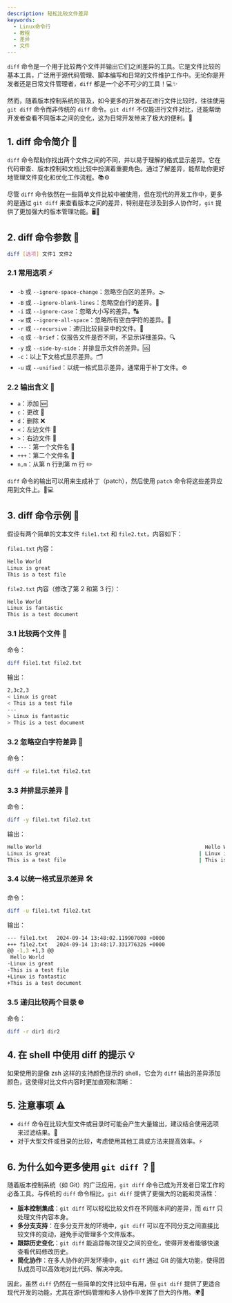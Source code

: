 ```yaml
---
description: 轻松比较文件差异
keywords:
  - Linux命令行
  - 教程
  - 差异
  - 文件
---
```




`diff` 命令是一个用于比较两个文件并输出它们之间差异的工具。它是文件比较的基本工具，广泛用于源代码管理、脚本编写和日常的文件维护工作中。无论你是开发者还是日常文件管理者，`diff` 都是一个必不可少的工具！💻✨

然而，随着版本控制系统的普及，如今更多的开发者在进行文件比较时，往往使用 `git diff` 命令而非传统的 `diff` 命令。`git diff` 不仅能进行文件对比，还能帮助开发者查看不同版本之间的变化，这为日常开发带来了极大的便利。🌟

## 1. diff 命令简介 🧐

`diff` 命令帮助你找出两个文件之间的不同，并以易于理解的格式显示差异。它在代码审查、版本控制和文档比较中扮演着重要角色。通过了解差异，能帮助你更好地管理文件变化和优化工作流程。📚⚙️

尽管 `diff` 命令依然在一些简单文件比较中被使用，但在现代的开发工作中，更多的是通过 `git diff` 来查看版本之间的差异，特别是在涉及到多人协作时，`git` 提供了更加强大的版本管理功能。🖥️💼

## 2. diff 命令参数 🔧

```bash
diff [选项] 文件1 文件2
```

### 2.1 常用选项 ⚡

- `-b` 或 `--ignore-space-change`：忽略空白区的差异。🌫️
- `-B` 或 `--ignore-blank-lines`：忽略空白行的差异。📝
- `-i` 或 `--ignore-case`：忽略大小写的差异。🔠
- `-w` 或 `--ignore-all-space`：忽略所有空白字符的差异。🌈
- `-r` 或 `--recursive`：递归比较目录中的文件。📂
- `-q` 或 `--brief`：仅报告文件是否不同，不显示详细差异。🔍
- `-y` 或 `--side-by-side`：并排显示文件的差异。🆚
- `-c`：以上下文格式显示差异。🗂️
- `-u` 或 `--unified`：以统一格式显示差异，通常用于补丁文件。⚙️

### 2.2 输出含义 🔑

- `a`：添加 🆕
- `c`：更改 🔄
- `d`：删除 ❌
- `<`：左边文件 📑
- `>`：右边文件 📄
- `---`：第一个文件名 📝
- `+++`：第二个文件名 📄
- `n,m`：从第 n 行到第 m 行 ✏️

`diff` 命令的输出可以用来生成补丁（patch），然后使用 `patch` 命令将这些差异应用到文件上。🔄💻

## 3. diff 命令示例 🚀

假设有两个简单的文本文件 `file1.txt` 和 `file2.txt`，内容如下：

`file1.txt` 内容：

```bash
Hello World
Linux is great
This is a test file
```

`file2.txt` 内容（修改了第 2 和第 3 行）：

```bash
Hello World
Linux is fantastic
This is a test document
```

### 3.1 比较两个文件 📝

命令：

```bash
diff file1.txt file2.txt
```

输出：

```bash
2,3c2,3
< Linux is great
< This is a test file
---
> Linux is fantastic
> This is a test document
```

### 3.2 忽略空白字符差异 🚫

命令：

```bash
diff -w file1.txt file2.txt
```

### 3.3 并排显示差异 👀

命令：

```bash
diff -y file1.txt file2.txt
```

输出：

```bash
Hello World                                                     Hello World
Linux is great                                                | Linux is fantastic
This is a test file                                           | This is a test document
```

### 3.4 以统一格式显示差异 🛠️

命令：

```bash
diff -u file1.txt file2.txt
```

输出：

```bash
--- file1.txt   2024-09-14 13:48:02.119907008 +0000
+++ file2.txt   2024-09-14 13:48:17.331776326 +0000
@@ -1,3 +1,3 @@
 Hello World
-Linux is great
-This is a test file
+Linux is fantastic
+This is a test document
```

### 3.5 递归比较两个目录 🌐

命令：

```bash
diff -r dir1 dir2
```

## 4. 在 shell 中使用 diff 的提示 💡

如果使用的是像 zsh 这样的支持颜色提示的 shell，它会为 `diff` 输出的差异添加颜色，这使得对比文件内容时更加直观和清晰：



## 5. 注意事项 ⚠️

- `diff` 命令在比较大型文件或目录时可能会产生大量输出，建议结合使用选项来过滤结果。🧐
- 对于大型文件或目录的比较，考虑使用其他工具或方法来提高效率。⚡

## 6. 为什么如今更多使用 `git diff` ？🤔

随着版本控制系统（如 Git）的广泛应用，`git diff` 命令已成为开发者日常工作的必备工具。与传统的 `diff` 命令相比，`git diff` 提供了更强大的功能和灵活性：

- **版本控制集成**：`git diff` 可以轻松比较文件在不同版本间的差异，而 `diff` 只处理文件内容本身。
- **多分支支持**：在多分支开发的环境中，`git diff` 可以在不同分支之间直接比较文件的变动，避免手动管理多个文件版本。
- **跟踪历史变化**：`git diff` 能追踪每次提交之间的变化，使得开发者能够快速查看代码修改历史。
- **简化协作**：在多人协作的开发环境中，`git diff` 通过 Git 的强大功能，使得团队成员可以高效地对比代码、解决冲突。

因此，虽然 `diff` 仍然在一些简单的文件比较中有用，但 `git diff` 提供了更适合现代开发的功能，尤其在源代码管理和多人协作中发挥了巨大的作用。🌍🚀

